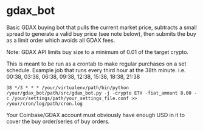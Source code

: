 # gdax_bot

Basic GDAX buying bot that pulls the current market price, subtracts a small spread to generate a valid buy price (see note below), then submits the buy as a limit order which avoids all GDAX fees.

Note: GDAX API limits buy size to a minimum of 0.01 of the target crypto.

This is meant to be run as a crontab to make regular purchases on a set schedule. Example job that runs every third hour at the 38th minute.  i.e. 00:38, 03:38, 06:38, 09:38, 12:38, 15:38, 18:38, 21:38

```38 */3 * * * /your/virtualenv/path/bin/python /your/gdax_bot/path/src/gdax_bot.py -j -crypto ETH -fiat_amount 8.00 -c /your/settings/path/your_settings_file.conf >> /your/cron/log/path/cron.log```

Your Coinbase/GDAX account must obviously have enough USD in it to cover the buy order/series of buy orders.
